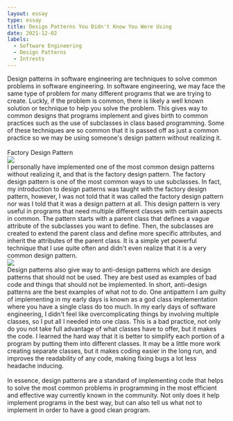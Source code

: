 ```yaml
---
layout: essay
type: essay
title: Design Patterns You Didn't Know You Were Using
date: 2021-12-02
labels:
  - Software Engineering
  - Design Patterns
  - Intrests
---
```

 
Design patterns in software engineering are techniques to solve common problems in software engineering. In software engineering, 
we may face the same type of problem for many different programs that we are trying to create. Luckly, if the problem is common, 
there is likely a well known solution or technique to help you solve the problem. This gives way to common designs that programs 
implement and gives birth to common practices such as the use of subclasses in class based programming. Some of these techniques 
are so common that it is passed off as just a common practice so we may be using someone's design pattern without realizing it. 
<br><br>
Factory Design Pattern
<br>
<img src="https://www.tutorialspoint.com/design_pattern/images/factory_pattern_uml_diagram.jpg">
<br>
I personally have implemented one of the most common design patterns without realizing it, and that is the factory design pattern. 
The factory design pattern is one of the most common ways to use subclasses. In fact, my introduction to design patterns was taught 
with the factory design pattern, however, I was not told that it was called the factory design pattern nor was I told that it was a 
design pattern at all. This design pattern is very useful in programs that need multiple different classes with certain aspects in 
common. The pattern starts with a parent class that defines a vague attribute of the subclasses you want to define. Then, the 
subclasses are created to extend the parent class and define more specific attributes, and inherit the attributes of the parent class. 
It is a simple yet powerful technique that I use quite often and didn't even realize that it is a very common design pattern.
<br>
<img src="https://refactoring.guru/images/refactoring/content/smells/large-class-01.png?id=acac82f25cc90aaa413c">
<br>
Design patterns also give way to anti-design patterns which are design patterns that should not be used. They are best used as examples 
of bad code and things that should not be implemented. In short, anti-design patterns are the best examples of what not to do. One 
antipattern I am guilty of implementing in my early days is known as a god class implementation where you have a single class do too 
much. In my early days of software engineering, I didn't feel like overcomplicating things by involving multiple classes, so I put all 
I needed into one class. This is a bad practice, not only do you not take full advantage of what classes have to offer, but it makes the 
code. I learned the hard way that it is better to simplify each portion of a program by putting them into different classes. It may be a 
little more work creating separate classes, but it makes coding easier in the long run, and improves the readability of any code, making 
fixing bugs a lot less headache inducing.
<br><br>
In essence, design patterns are a standard of implementing code that helps to solve the most common problems in programming in the most 
efficient and effective way currently known in the community. Not only does it help implement programs in the best way, but can also tell 
us what not to implement in order to have a good clean program.
<br>
